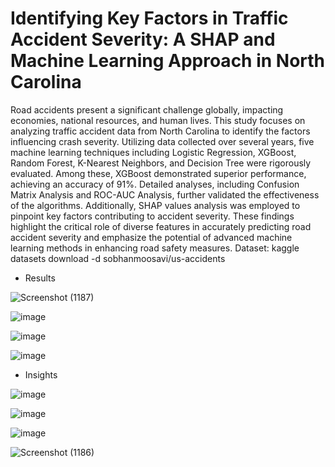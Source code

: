 # Identifying Key Factors in Traffic Accident Severity: A SHAP and Machine Learning Approach in North Carolina
 Road accidents present a significant challenge globally, impacting economies, national resources, and human lives. This study focuses on analyzing traffic accident data from North Carolina to identify the factors influencing crash severity. Utilizing data collected over several years, five machine learning techniques including Logistic Regression, XGBoost, Random Forest, K-Nearest Neighbors, and Decision Tree were rigorously evaluated. Among these, XGBoost demonstrated superior performance, achieving an accuracy of 91%. Detailed analyses, including Confusion Matrix Analysis and ROC-AUC Analysis, further validated the effectiveness of the algorithms. Additionally, SHAP values analysis was employed to pinpoint key factors contributing to accident severity. These findings highlight the critical role of diverse features in accurately predicting road accident severity and emphasize the potential of advanced machine learning methods in enhancing road safety measures.
 Dataset:
 kaggle datasets download -d sobhanmoosavi/us-accidents


* Results
  
![Screenshot (1187)](https://github.com/user-attachments/assets/39cb6ff2-e1b3-456a-8e9c-40e2dea00720)

![image](https://github.com/user-attachments/assets/bbeb8187-a7d1-47ac-afd7-a968b1a65bb3)

![image](https://github.com/user-attachments/assets/3745a643-a4f2-474d-8c11-265bdfd2901d)

![image](https://github.com/user-attachments/assets/986a9932-eddb-4594-9ee6-6fcfd5b327ef)

* Insights
  
![image](https://github.com/user-attachments/assets/41066a98-87a5-4dc0-a0a8-29144809db14)

![image](https://github.com/user-attachments/assets/83f027e2-2f18-473c-8379-5eab662578f6)

![image](https://github.com/user-attachments/assets/ddbc38ea-88c1-412f-8c34-40affa2f5a5f)

![Screenshot (1186)](https://github.com/user-attachments/assets/6634511e-0af4-4b94-9b02-8144001ce1db)
